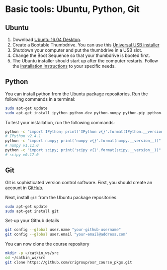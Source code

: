 # Basic tools: Ubuntu, Python, Git

## Ubuntu

1. Download [Ubuntu 16.04 Desktop](https://www.ubuntu.com/download/desktop).
2. Create a Bootable Thumbdrive. You can use this
[Universal USB installer](https://www.pendrivelinux.com/universal-usb-installer-easy-as-1-2-3/)
3. Shutdown your computer and put the thumbdrive in a USB slot.
4. Change the Boot Sequence so that your thumbdrive is booted first.
5. The Ubuntu installer should start up after the computer restarts. Follow the
[installation instructions](https://www.ubuntu.com/download/desktop/install-ubuntu-desktop)
to your specific needs.

## Python

You can install python from the Ubuntu package repositories. Run the following
commands in a terminal:
```bash
sudo apt-get update
sudo apt-get install ipython python-dev python-numpy python-pip python-scipy
```

To test your installation, run the following commands:
```bash
python -c "import IPython; print('IPython v{}'.format(IPython.__version__))"
# IPython v2.4.1
python -c "import numpy; print('numpy v{}'.format(numpy.__version__))"
# numpy v1.11.0
python -c "import scipy; print('scipy v{}'.format(scipy.__version__))"
# scipy v0.17.0
```

## Git

Git is sophisticated version control software. First, you should create an
account in [GitHub](https://github.com/).

Next, install `git` from the Ubuntu package repositories
```bash
sudo apt-get update
sudo apt-get install git
```

Set-up your Github details
```bash
git config --global user.name "your-github-username"
git config --global user.email "your-email@address.com"
```

You can now clone the course repository
```bash
mkdir -p ~/catkin_ws/src
cd ~/catkin_ws/src
git clone https://github.com/crigroup/osr_course_pkgs.git
```

